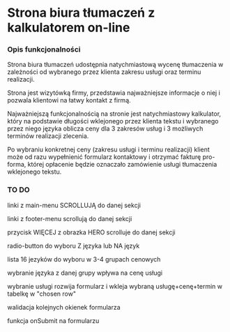 # Strona biura tłumaczeń z kalkulatorem on-line 

### Opis funkcjonalności

Strona biura tłumaczeń udostępnia natychmiastową wycenę tłumaczenia w zależności od wybranego przez klienta zakresu usługi oraz terminu realizacji. 

Strona jest wizytówką firmy, przedstawia najważniejsze informacje o niej i pozwala klientowi na łatwy kontakt z firmą. 

Najważniejszą funkcjonalnością na stronie jest natychmiastowy kalkulator, który na podstawie długości wklejonego przez klienta tekstu i wybranego przez niego języka oblicza ceny dla 3 zakresów usług i 3 możliwych terminów realizacji zlecenia.

Po wybraniu konkretnej ceny (zakresu usługi i terminu realizacji) klient może od razu wypełnienić formularz kontaktowy i otrzymać fakturę pro-forma, której opłacenie będzie oznaczało zamówienie usługi tłumaczenia wklejonego tekstu.


### TO DO 
linki z main-menu SCROLLUJĄ do danej sekcji

linki z footer-menu scrollują do danej sekcji

przycisk WIĘCEJ z obrazka HERO scrolluje do danej sekcji

radio-button do wyboru Z języka lub NA język

lista 16 jezyków do wyboru w 3-4 grupach cenowych

wybranie języka z danej grupy wpływa na cenę usługi

wybranie usługi rozwija formularz i wkleja wybraną usługę+cenę+termin w tabelkę w "chosen row"

walidacja kolejnych okienek formularza

funkcja onSubmit na formularzu


